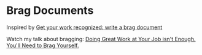 # Brag Documents

Inspired by [Get your work recognized: write a brag
document](https://jvns.ca/blog/brag-documents/)

Watch my talk about bragging: [Doing Great Work at Your Job isn't Enough.
You'll Need to Brag Yourself.](https://www.youtube.com/watch?v=xv3XnW_eDJI)

